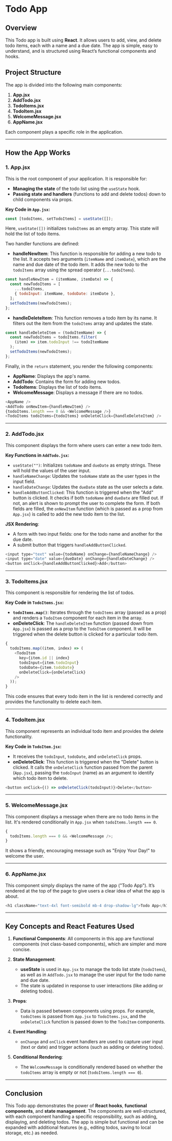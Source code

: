 # Todo App

## Overview

This Todo app is built using **React**. It allows users to add, view, and delete todo items, each with a name and a due date. The app is simple, easy to understand, and is structured using React’s functional components and hooks.

## Project Structure

The app is divided into the following main components:

1. **App.jsx**
2. **AddTodo.jsx**
3. **TodoItems.jsx**
4. **TodoItem.jsx**
5. **WelcomeMessage.jsx**
6. **AppName.jsx**

Each component plays a specific role in the application.

---

## How the App Works

### 1. **App.jsx**

This is the root component of your application. It is responsible for:

- **Managing the state** of the todo list using the `useState` hook.
- **Passing state and handlers** (functions to add and delete todos) down to child components via props.

**Key Code in `App.jsx`:**

```js
const [todoItems, setTodoItems] = useState([]);
```

Here, `useState([])` initializes `todoItems` as an empty array. This state will hold the list of todo items.

Two handler functions are defined:

- **handleNewItem**: This function is responsible for adding a new todo to the list. It accepts two arguments (`itemName` and `itemDate`), which are the name and due date of the todo item. It adds the new todo to the `todoItems` array using the spread operator (`...todoItems`).

```js
const handleNewItem = (itemName, itemDate) => {
  const newTodoItems = [
    ...todoItems,
    { todoInput: itemName, todoDate: itemDate },
  ];
  setTodoItems(newTodoItems);
};
```

- **handleDeleteItem**: This function removes a todo item by its name. It filters out the item from the `todoItems` array and updates the state.

```js
const handleDeleteItem = (todoItemName) => {
  const newTodoItems = todoItems.filter(
    (item) => item.todoInput !== todoItemName
  );
  setTodoItems(newTodoItems);
};
```

Finally, in the `return` statement, you render the following components:

- **AppName**: Displays the app's name.
- **AddTodo**: Contains the form for adding new todos.
- **TodoItems**: Displays the list of todo items.
- **WelcomeMessage**: Displays a message if there are no todos.

```js
<AppName />
<AddTodo onNewItem={handleNewItem} />
{todoItems.length === 0 && <WelcomeMessage />}
<TodoItems todoItems={todoItems} onDeleteClick={handleDeleteItem} />
```

---

### 2. **AddTodo.jsx**

This component displays the form where users can enter a new todo item.

**Key Functions in `AddTodo.jsx`:**

- `useState("")`: Initializes `todoName` and `dueDate` as empty strings. These will hold the values of the user input.
- `handleNameChange`: Updates the `todoName` state as the user types in the input field.
- `handleDateChange`: Updates the `dueDate` state as the user selects a date.
- `handleAddButtonClicked`: This function is triggered when the "Add" button is clicked. It checks if both `todoName` and `dueDate` are filled out. If not, an alert is shown to prompt the user to complete the form. If both fields are filled, the `onNewItem` function (which is passed as a prop from `App.jsx`) is called to add the new todo item to the list.

**JSX Rendering**:

- A form with two input fields: one for the todo name and another for the due date.
- A submit button that triggers `handleAddButtonClicked`.

```js
<input type="text" value={todoName} onChange={handleNameChange} />
<input type="date" value={dueDate} onChange={handleDateChange} />
<button onClick={handleAddButtonClicked}>Add</button>
```

---

### 3. **TodoItems.jsx**

This component is responsible for rendering the list of todos.

**Key Code in `TodoItems.jsx`:**

- **`todoItems.map()`**: Iterates through the `todoItems` array (passed as a prop) and renders a `TodoItem` component for each item in the array.
- **onDeleteClick**: The `handleDeleteItem` function (passed down from `App.jsx`) is passed as a prop to the `TodoItem` component. It will be triggered when the delete button is clicked for a particular todo item.

```js
{
  todoItems.map((item, index) => (
    <TodoItem
      key={item.id || index}
      todoInput={item.todoInput}
      todoDate={item.todoDate}
      onDeleteClick={onDeleteClick}
    />
  ));
}
```

This code ensures that every todo item in the list is rendered correctly and provides the functionality to delete each item.

---

### 4. **TodoItem.jsx**

This component represents an individual todo item and provides the delete functionality.

**Key Code in `TodoItem.jsx`:**

- It receives the `todoInput`, `todoDate`, and `onDeleteClick` props.
- **onDeleteClick**: This function is triggered when the "Delete" button is clicked. It calls the `onDeleteClick` function passed from the parent (`App.jsx`), passing the `todoInput` (name) as an argument to identify which todo item to delete.

```js
<button onClick={() => onDeleteClick(todoInput)}>Delete</button>
```

---

### 5. **WelcomeMessage.jsx**

This component displays a message when there are no todo items in the list. It's rendered conditionally in `App.jsx` when `todoItems.length === 0`.

```js
{
  todoItems.length === 0 && <WelcomeMessage />;
}
```

It shows a friendly, encouraging message such as "Enjoy Your Day!" to welcome the user.

---

### 6. **AppName.jsx**

This component simply displays the name of the app ("Todo App"). It’s rendered at the top of the page to give users a clear idea of what the app is about.

```js
<h1 className="text-4xl font-semibold mb-4 drop-shadow-lg">Todo App</h1>
```

---

## Key Concepts and React Features Used

1. **Functional Components**: All components in this app are functional components (not class-based components), which are simpler and more concise.

2. **State Management**:

   - **useState** is used in `App.jsx` to manage the todo list state (`todoItems`), as well as in `AddTodo.jsx` to manage the user input for the todo name and due date.
   - The state is updated in response to user interactions (like adding or deleting todos).

3. **Props**:

   - Data is passed between components using props. For example, `todoItems` is passed from `App.jsx` to `TodoItems.jsx`, and the `onDeleteClick` function is passed down to the `TodoItem` components.

4. **Event Handling**:

   - `onChange` and `onClick` event handlers are used to capture user input (text or date) and trigger actions (such as adding or deleting todos).

5. **Conditional Rendering**:
   - The `WelcomeMessage` is conditionally rendered based on whether the `todoItems` array is empty or not (`todoItems.length === 0`).

---

## Conclusion

This Todo app demonstrates the power of **React hooks**, **functional components**, and **state management**. The components are well-structured, with each component handling a specific responsibility, such as adding, displaying, and deleting todos. The app is simple but functional and can be expanded with additional features (e.g., editing todos, saving to local storage, etc.) as needed.
